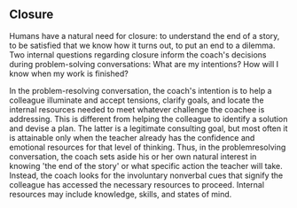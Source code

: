 ## Closure

Humans have a natural need for closure: to understand the end of a story, to be satisfied that we know how it turns out, to put an end to a dilemma. Two internal questions regarding closure inform the coach's decisions during problem-solving conversations: What are my intentions? How will I know when my work is finished?

In the problem-resolving conversation, the coach's intention is to help a colleague illuminate and accept tensions, clarify goals, and locate the internal resources needed to meet whatever challenge the coachee is addressing. This is different from helping the colleague to identify a solution and devise a plan. The latter is a legitimate consulting goal, but most often it is attainable only when the teacher already has the confidence and emotional resources for that level of thinking. Thus, in the problemresolving conversation, the coach sets aside his or her own natural interest in knowing 'the end of the story' or what specific action the teacher will take. Instead, the coach looks for the involuntary nonverbal cues that signify the colleague has accessed the necessary resources to proceed. Internal resources may include knowledge, skills, and states of mind.